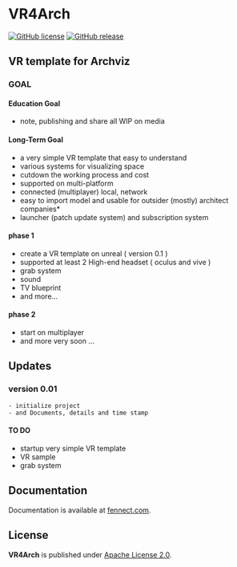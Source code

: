 # VR4Arch
[![GitHub license](https://img.shields.io/github/license/bestspang/VR4Arch.svg)](https://github.com/bestspang/VR4Arch/)
[![GitHub release](https://img.shields.io/github/release/bestspang/VR4Arch.svg)](https://github.com/bestspang/VR4Arch/releases/)

## VR template for Archviz

### GOAL 
#### Education Goal
- note, publishing and share all WIP on media
#### Long-Term Goal
- a very simple VR template that easy to understand
- various systems for visualizing space
- cutdown the working process and cost
- supported on multi-platform
- connected (multiplayer) local, network
- easy to import model and usable for outsider (mostly) architect companies*
- launcher (patch update system) and subscription system
#### phase 1
- create a VR template on unreal ( version 0.1 )
- supported at least 2 High-end headset ( oculus and vive )
- grab system
- sound
- TV blueprint
- and more...
#### phase 2
- start on multiplayer
- and more very soon ...
## Updates
### version 0.01
```
- initialize project
- and Documents, details and time stamp
```
#### TO DO
- startup very simple VR template
- VR sample
- grab system

## Documentation

Documentation is available at [fennect.com](https://fennect.com/).

## License

**VR4Arch** is published under [Apache License 2.0](http://www.apache.org/licenses/LICENSE-2.0).
